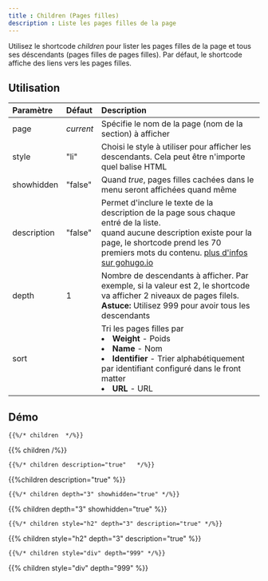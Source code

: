 ```yaml
---
title : Children (Pages filles)
description : Liste les pages filles de la page
---
```


Utilisez le shortcode *children* pour lister les pages filles de la page et tous ses déscendants (pages filles de pages filles). Par défaut, le shortcode affiche des liens vers les pages filles.

## Utilisation

| Paramètre | Défaut | Description |
|:--|:--|:--|
| page | _current_ | Spécifie le nom de la page (nom de la section) à afficher |
| style | "li" | Choisi le style à utiliser pour afficher les descendants. Cela peut être n'importe quel balise HTML |
| showhidden | "false" | Quand *true*, pages filles cachées dans le menu seront affichées quand même |
| description  | "false" | Permet d'inclure le texte de la description de la page sous chaque entré de la liste.<br/>quand aucune description existe pour la page, le shortcode prend les 70 premiers mots du contenu. [plus d'infos sur gohugo.io](https://gohugo.io/content/summaries/)  |
| depth | 1 | Nombre de descendants à afficher. Par exemple, si la valeur est 2, le shortcode va afficher 2 niveaux de pages filels. <br/> **Astuce:** Utilisez 999 pour avoir tous les descendants|
| sort | <rien> | Tri les pages filles par<br><li><strong>Weight</strong> - Poids</li><li><strong>Name</strong> - Nom</li><li><strong>Identifier</strong> - Trier alphabétiquement par identifiant configuré dans le front matter</li><li><strong>URL</strong> - URL</li> |

## Démo

	{{%/* children  */%}}

{{% children /%}}

	{{%/* children description="true"   */%}}

{{%children description="true"   %}}

	{{%/* children depth="3" showhidden="true" */%}}

{{% children depth="3" showhidden="true" %}}

	{{%/* children style="h2" depth="3" description="true" */%}}

{{% children style="h2" depth="3" description="true" %}}

	{{%/* children style="div" depth="999" */%}}

{{% children style="div" depth="999" %}}






